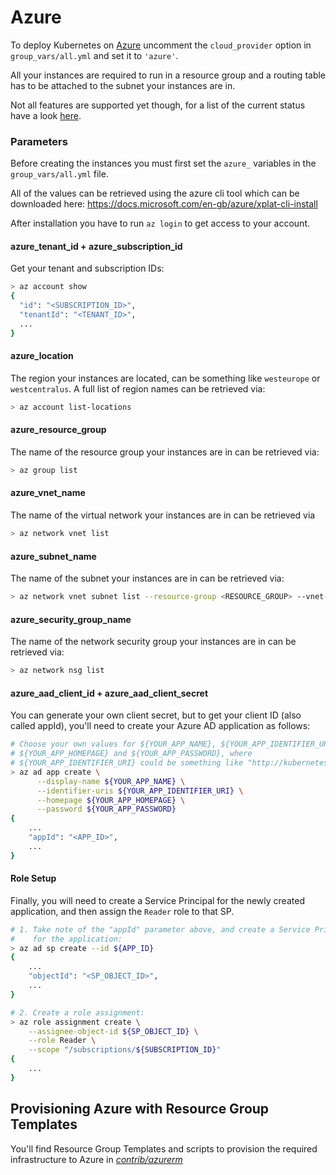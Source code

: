 # Azure

To deploy Kubernetes on [Azure](https://azure.microsoft.com) uncomment the
`cloud_provider` option in `group_vars/all.yml` and set it to `'azure'`.

All your instances are required to run in a resource group and a routing table
has to be attached to the subnet your instances are in.

Not all features are supported yet though, for a list of the current status have
a look [here](https://github.com/colemickens/azure-kubernetes-status).

### Parameters
Before creating the instances you must first set the `azure_` variables in the
`group_vars/all.yml` file.

All of the values can be retrieved using the azure cli tool which can be
downloaded here: https://docs.microsoft.com/en-gb/azure/xplat-cli-install

After installation you have to run `az login` to get access to your account.


#### azure\_tenant\_id + azure\_subscription\_id
Get your tenant and subscription IDs:

```bash
> az account show
{
  "id": "<SUBSCRIPTION_ID>",
  "tenantId": "<TENANT_ID>",
  ...
}
```

#### azure\_location
The region your instances are located, can be something like `westeurope` or
`westcentralus`. A full list of region names can be retrieved via:

```bash
> az account list-locations
```

#### azure\_resource\_group
The name of the resource group your instances are in can be retrieved via:

```bash
> az group list
```

#### azure\_vnet\_name
The name of the virtual network your instances are in can be retrieved via 

```bash
> az network vnet list
```

#### azure\_subnet\_name
The name of the subnet your instances are in can be retrieved via:

```bash
> az network vnet subnet list --resource-group <RESOURCE_GROUP> --vnet-name <VNET_NAME>
```

#### azure\_security\_group\_name
The name of the network security group your instances are in can be retrieved via:

```bash
> az network nsg list
```

#### azure\_aad\_client\_id + azure\_aad\_client\_secret
You can generate your own client secret, but to get your client ID (also called
appId), you'll need to create your Azure AD application as follows:

```bash
# Choose your own values for ${YOUR_APP_NAME}, ${YOUR_APP_IDENTIFIER_URI},
# ${YOUR_APP_HOMEPAGE} and ${YOUR_APP_PASSWORD}, where
# ${YOUR_APP_IDENTIFIER_URI} could be something like "http://kubernetes"
> az ad app create \
      --display-name ${YOUR_APP_NAME} \
      --identifier-uris ${YOUR_APP_IDENTIFIER_URI} \
      --homepage ${YOUR_APP_HOMEPAGE} \
      --password ${YOUR_APP_PASSWORD}
{
    ...
    "appId": "<APP_ID>",
    ...
}
```

#### Role Setup
Finally, you will need to create a Service Principal for the newly created
application, and then assign the `Reader` role to that SP.

```bash
# 1. Take note of the "appId" parameter above, and create a Service Principal
#    for the application:
> az ad sp create --id ${APP_ID}
{
    ...
    "objectId": "<SP_OBJECT_ID>",
    ...
}

# 2. Create a role assignment:
> az role assignment create \
    --assignee-object-id ${SP_OBJECT_ID} \
    --role Reader \
    --scope "/subscriptions/${SUBSCRIPTION_ID}"
{
    ...
}
```

## Provisioning Azure with Resource Group Templates
You'll find Resource Group Templates and scripts to provision the required
infrastructure to Azure in [*contrib/azurerm*](../contrib/azurerm/README.md)

